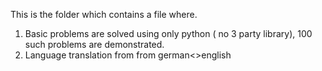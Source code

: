 This is the folder which contains a file where.
1. Basic problems are solved using only python ( no 3 party library), 100 such problems are demonstrated.
2. Language translation from  from german<>english
